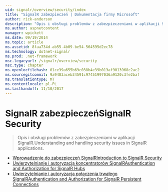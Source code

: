 ```yaml
---
uid: signalr/overview/security/index
title: "SignalR zabezpieczeń | Dokumentacja firmy Microsoft"
author: rick-anderson
description: "Opis i obsługi problemów z zabezpieczeniami w aplikacji SignalR."
ms.author: aspnetcontent
manager: wpickett
ms.date: 09/19/2014
ms.topic: article
ms.assetid: 8faa734d-ab55-4b09-be54-564595d2ec78
ms.technology: dotnet-signalr
ms.prod: .net-framework
msc.legacyurl: /signalr/overview/security
msc.type: chapter
ms.openlocfilehash: 01ce39a655b69c038b4e39b013af9013968c2ac2
ms.sourcegitcommit: 9a9483aceb34591c97451997036a9120c3fe2baf
ms.translationtype: MT
ms.contentlocale: pl-PL
ms.lasthandoff: 11/10/2017
---
```

<a name="signalr-security"></a><span data-ttu-id="4f127-103">SignalR zabezpieczeń</span><span class="sxs-lookup"><span data-stu-id="4f127-103">SignalR Security</span></span>
====================
> <span data-ttu-id="4f127-104">Opis i obsługi problemów z zabezpieczeniami w aplikacji SignalR.</span><span class="sxs-lookup"><span data-stu-id="4f127-104">Understanding and handling security issues in SignalR applications.</span></span>


- [<span data-ttu-id="4f127-105">Wprowadzenie do zabezpieczeń SignalR</span><span class="sxs-lookup"><span data-stu-id="4f127-105">Introduction to SignalR Security</span></span>](introduction-to-security.md)
- [<span data-ttu-id="4f127-106">Uwierzytelnianie i autoryzacja koncentratorów SignalR</span><span class="sxs-lookup"><span data-stu-id="4f127-106">Authentication and Authorization for SignalR Hubs</span></span>](hub-authorization.md)
- [<span data-ttu-id="4f127-107">Uwierzytelnianie i autoryzacja połączenia trwałego SignalR</span><span class="sxs-lookup"><span data-stu-id="4f127-107">Authentication and Authorization for SignalR Persistent Connections</span></span>](persistent-connection-authorization.md)
